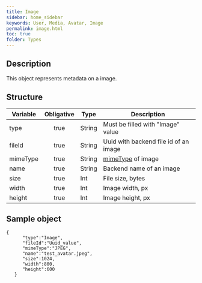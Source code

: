 ```yaml
---
title: Image
sidebar: home_sidebar
keywords: User, Media, Avatar, Image
permalink: image.html
toc: true
folder: Types
---
```


## Description

<p> This object represents metadata on a image.
</p>

## Structure

| Variable  | Obligative  |Type| Description
|---|:---:|---|---|
| type  | true |String| Must be filled with "Image" value |
| fileId  | true |String |  Uuid with backend file id of an image|
| mimeType  | true |String| [mimeType](https://www.freeformatter.com/mime-types-list.html) of image |
| name  | true |String |  Backend name of an image|
| size  | true |Int| File size, bytes |
| width  | true |Int |  Image width, px |
| height  | true |Int| Image height, px |




## Sample object

```
{  
      "type":"Image",
      "fileId":"Uuid_value",
      "mimeType":"JPEG",
      "name":"test_avatar.jpeg",
      "size":1024,
      "width":800,
      "height":600
   }
```
